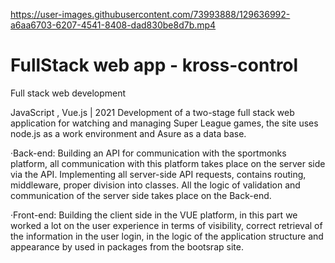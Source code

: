 

https://user-images.githubusercontent.com/73993888/129636992-a6aa6703-6207-4541-8408-dad830be8d7b.mp4

# FullStack web app - kross-control

Full stack web development

JavaScript , Vue.js | 2021
Development of a two-stage full stack web application for watching and managing Super League games, the site uses node.js as a work
environment and Asure as a data base.

·Back-end:
Building an API for communication with the sportmonks platform, all communication with this platform takes place on the server side via the
API.
Implementing all server-side API requests, contains routing, middleware, proper division into classes.
All the logic of validation and communication of the server side takes place on the Back-end.

·Front-end:
Building the client side in the VUE platform, in this part we worked a lot on the user experience in terms of visibility, correct retrieval of the
information in the user login, in the logic of the application structure and appearance by used in packages from the bootsrap site.

